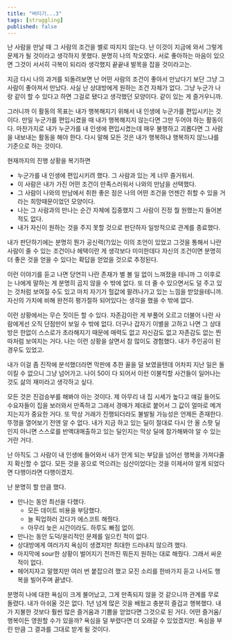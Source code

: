 ```yaml
---
title: "버티기...3"
tags: [struggling]
published: false
---
```


난 사람을 만날 때 그 사람의 조건을 별로 따지지 않는다. 난 이것이 지금에 와서 그렇게 문제가 될 것이라고 생각하지 못했다. 분명히 나의 착오였다. 서로 좋아하는 마음이 있으면 그것이 서서히 극복이 되리라 생각했지 끝끝내 발목을 잡을 것이라고는.

지금 다시 나의 과거를 되돌려보면 난 어떤 사람의 조건이 좋아서 만났다기 보단 그냥 그 사람이 좋아져서 만났다. 사실 난 상대방에게 원하는 조건 자체가 없다. 그냥 누군가 나랑 같이 할 수 있다고 하면 그걸로 됐다고 생각했던 모양이다. 같이 있는 게 즐거우니까. 

그러니까 이 활동의 목표는 내가 행복해지기 위해서 내 인생에 누군가를 편입시키는 것이다. 만일 누군가를 편입시켰을 때 내가 행복해지지 않는다면 그만 두어야 하는 활동이다. 마찬가지로 내가 누군가를 내 인생에 편입시켰는데 매우 불행하고 괴롭다면 그 사람을 내보내는 활동을 해야 한다. 다시 말해 모든 것은 내가 행복하냐 행복하지 않느냐를 기준으로 하는 것이다.

현재까지의 진행 상황을 복기하면
- 누군가를 내 인생에 편입시키려 했다. 그 사람과 있는 게 너무 즐거워서.
- 이 사람은 내가 가진 어떤 조건이 만족스러워서 나와의 만남을 선택했다.
- 그 사람이 나와의 만남에서 취한 좋은 점은 나의 어떤 조건을 언젠간 취할 수 있을 거라는 희망때문이었던 모양이다.
- 나는 그 사람과의 만나는 순간 자체에 집중했지 그 사람이 진정 뭘 원했는지 들어본 적도 없다.
- 내가 자신이 원하는 것을 주지 못할 것으로 판단하자 일방적으로 관계를 종료했다.

내가 판단하기에는 분명히 뭔가 공신력(?)있는 이의 조언이 있었고 그것을 통해서 나란 사람이 줄 수 있는 조건이나 헤택이란 게 생각보다 미미한데다 자신의 조건이면 분명히 더 좋은 것을 얻을 수 있다는 확답을 얻었을 것으로 추정된다.

이런 이야기를 듣고 나면 당연히 나란 존재가 별 볼 일 없이 느껴졌을 테니까 그 이후로는 나에게 말하는 게 분명히 곱지 않을 수 밖에 없다. 또 더 줄 수 있으면서도 덜 주고 있는 것처럼 보여질 수도 있고 마치 자기가 헐값에 팔려나가고 있는 느낌을 받았을테니까. 자신의 가치에 비해 완전히 평가절하 되어있다는 생각을 했을 수 밖에 없다.

이런 상황에서는 무슨 짓이든 할 수 있다. 자존감이란 게 부풀어 오르고 더불어 나란 사람에게선 오직 단점만이 보일 수 밖에 없다. 더구나 갑자기 이별을 고하고 나면 그 상대방은 한없이 스스로가 초라해지기 때문에 매력도 없고 자신감도 없고 자존감도 없는 찐따처럼 보여지는 거다. 나는 이런 상황을 살면서 참 많이도 경험했다. 내가 주인공이 된 경우도 있었고.

내가 이걸 좀 진작에 분석했더라면 막판에 추한 꼴을 덜 보였을텐데 어차피 지난 일은 돌이킬 수 없으니 그냥 넘어가고. 나이 50이 다 되어서 이런 이불킥할 사건들이 일어나는 것도 삶의 재미라고 생각하고 싶다.

모든 것은 진검승부를 해봐야 아는 것이다. 제 아무리 내 집 시세가 높다고 얘길 들어도 수요자들이 집을 보러와서 만족하고 그래서 경매가 제대로 붙어서 그 값이 얼마로 메겨지는지가 중요한 거다. 또 막상 거래가 진행되더라도 불발될 가능성은 언제든 존재한다. 뚜껑을 열어보기 전엔 알 수 없다. 내가 지금 하고 있는 딜이 절대로 다시 안 올 스팟 딜인지 아니면 스스로를 반액대매출하고 있는 딜인지는 막상 딜에 참가해봐야 알 수 있는 거란 거다.

난 아직도 그 사람이 내 인생에 들어와서 내가 안게 되는 부담을 넘어선 행복을 가져다줄지 확신할 수 없다. 모든 것을 꽁으로 먹으려는 심산이었다는 것을 이제서야 알게 되었다면 다행이라면 다행이겠지.

난 분명히 할 만큼 했다. 
- 만나는 동안 최선을 다했다.
  - 모든 데이트 비용을 부담했다.
  - 늘 픽업하러 갔다가 에스코트 해줬다. 
  - 아무리 늦은 시간이라도. 하루도 빠짐 없이.
- 만나는 동안 도덕/윤리적인 문제를 일으킨 적이 없다.
- 상대방에게 여러가지 욕심이 생겼지만 최대한 드러내지 않으려 했다.
- 마지막에 sour한 상황이 벌어지기 전까진 뭐든지 원하는 대로 해줬다. 그래서 싸운 적이 없다.
- 헤어지자고 말했지만 여러 번 붙잡으려 했고 모진 소리를 한바가지 듣고 나서도 행복을 빌어주며 끝냈다.

분명히 나에 대한 욕심이 크게 불어났고, 그게 만족되지 않을 것 같으니까 관계를 무로 돌렸다. 내가 아쉬울 것은 없다. 1년 넘게 많은 것을 배웠고 충분히 즐겁고 행복했다. 내가 지불한 것보다 훨씬 많은 즐거움과 기쁨을 얻었다면 그것으로 된 거다. 어떤 즐거움/행복이든 영원할 수가 있을까? 욕심을 덜 부렸다면 더 오래갈 수 있었겠지만. 욕심을 부린 만큼 그 결과를 그대로 받게 될 것이다. 
